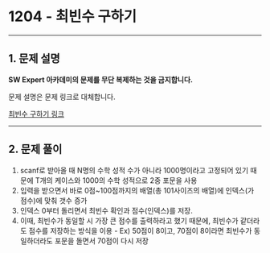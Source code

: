 # 1204 - 최빈수 구하기

<hr/>

## 1. 문제 설명

**SW Expert 아카데미의 문제를 무단 복제하는 것을 금지합니다.**

문제 설명은 문제 링크로 대체합니다.

[최빈수 구하기 링크](<https://swexpertacademy.com/main/code/problem/problemDetail.do?contestProbId=AV13zo1KAAACFAYh&categoryId=AV13zo1KAAACFAYh&categoryType=CODE>)

------

## 2. 문제 풀이

1. scanf로 받아올 때 N명의 수학 성적 수가 아니라 1000명이라고 고정되어 있기 때문에 T개의 케이스와 1000의 수학 성적으로 2중 포문을 사용
2. 입력을 받으면서 바로 0점~100점까지의 배열(총 101사이즈의 배열)에 인덱스(가 점수)에 맞춰 갯수 증가
3. 인덱스 0부터 돌리면서 최빈수 확인과 점수(인덱스)를 저장.
4. 이때, 최빈수가 동일할 시 가장 큰 점수를 출력하라고 했기 때문에, 최빈수가 같더라도 점수를 저장하는 방식을 이용 - Ex) 50점이 8이고, 70점이 8이라면 최빈수가 동일하더라도 포문을 돌면서 70점이 다시 저장